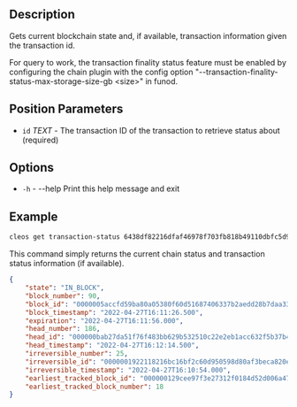 ## Description

Gets current blockchain state and, if available, transaction information given the transaction id.

For query to work, the transaction finality status feature must be enabled by configuring
the chain plugin with the config option "--transaction-finality-status-max-storage-size-gb \<size\>"
in funod.

## Position Parameters

- `id` _TEXT_ - The transaction ID of the transaction to retrieve status about (required)

## Options
- `-h` - --help                   Print this help message and exit
## Example


```sh
cleos get transaction-status 6438df82216dfaf46978f703fb818b49110dbfc5d9b521b5d08c342277438b29
```

This command simply returns the current chain status and transaction status information (if available).

```json
{
    "state": "IN_BLOCK",
    "block_number": 90,
    "block_id": "0000005accfd59ba80a05380f60d51687406337b2aedd28b7daa33fdb8c16b5a",
    "block_timestamp": "2022-04-27T16:11:26.500",
    "expiration": "2022-04-27T16:11:56.000",
    "head_number": 186,
    "head_id": "000000bab27da51f76f483bb629b532510c22e2eb1acc632f5b37b421adecf63",
    "head_timestamp": "2022-04-27T16:12:14.500",
    "irreversible_number": 25,
    "irreversible_id": "0000001922118216bc16bf2c60d950598d80af3beca820eab751f7beecdb29e4",
    "irreversible_timestamp": "2022-04-27T16:10:54.000",
    "earliest_tracked_block_id": "000000129cee97f3e27312f0184d52d006a470f0e620553dfb4c5b4f3c856ab2",
    "earliest_tracked_block_number": 18
}
```
